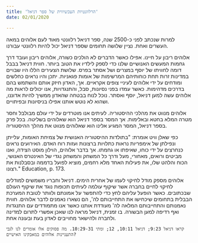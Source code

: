 ```yaml
---
title: 'הרלוונטיות העכשיווית של ספר דניאל'
date: 02/01/2020

---
```


למרות שנכתב לפני כ-2500 שנה, ספר דניאל רלוונטי מאוד לעם אלוהים במאה העשרים ואחת. נציין שלושה תחומים שספר דניאל יכול להיות רלוונטי עבורנו.

אלוהים ריבון על חיינו. אפילו כאשר הדברים לא הולכים כשורה, אלוהים ריבון ועובד דרך גחמות המעשים האנושיים שלנו כדי לספק לילדיו את הטוב ביותר. חווית דניאל בבבל דומה לחוויתו של יוסף במצרים ושל אסתר בפרס. שלושת הצעירים הללו היו שבויים במדינות זרות תחת כוחותיהם המרשימות של אומות פגאניות. יתכן והיו נראים כחלשים ומודחים על ידי אלוהים לעיניי צופים אקראיים. אך, האדון חיזק אותם והשתמש בהם בדרכים מדהימות. כאשר עמדו בפני נסיונות, סבל, והתנגדויות, אנו יכולים לראות מה אלוהים עשה למען דניאל, יוסף ואסתר. נוכל לנוח בבטחה שהאדון ממשיך להיות אדוננו, ושהוא לא נוטש אותנו אפילו בניסיונות ובפיתויים.

אלוהים מנווט את מהלכי ההיסטוריה. לעיתים אנו מוטרדים על ידי עולם מבולבל וחסר מטרה המלא בחטא ובאלימות. אך המסר בספר דניאל הוא שאלוהים בשליטה. בכל פרק בספר דניאל, המסר המגיע אלינו הוא שאלוהים מנווט את מהלך ההיסטוריה.

כפי שאלן וויט אומרת: "בתולדות ההיסטוריה האנושית של צמיחת האומות, עלייתן ונפילתן של אימפריות נראות כתלויות ברצונות ועזות רוח האדם. האירועים נראים כנחרצים על ידי כוחו, שאיפתו או גחמתו. אך בדבר אלוהים, הוילון מוסט הצידה, ואנו מביטים ורואים, מאחורי, מעל ודרך כל המשחק והמשחק נגדי של האינטרס האנושי, הכוח והלהט שלו,  את פעילות האחד מלא רחמים, מוציא לפועל בדממה ובסבלנות את רצונו."  Education, p. 173.

אלוהים מספק מודל לחיקוי לעמו של אחרית הימים. דניאל וחבריו משמשים למודלים לחיקוי לחיים בחברה אשר שיקוף עולמה לעיתים תכופות נוגד את שיקוף העולם שבכתובים. כאשר הופעל עליהם לחץ כדי להתפשר על אמונתם ולוותר לטובת המערכת הבבלית בתחומים שיכחישו את התחייבותם לה', הם נשארו נאמנים לדבר אלוהים. חווית נאמנותם והתחייבותם המלאה לה' מעודדת אותנו כאשר אנו מתמודדים עם התנגדות ואף רדיפה למען הבשורה. בו זמנית, דניאל מראה לנו שאכן אפשרי לתרום למדינה ולחברה ולהישאר מחוייבים לאדון בעת ובעונה אחת.

`קראו דניאל 9:23; דניאל 10:11, 12; ומתי 10:29-31. מה פסוקים אלו אומרים לנו לגבי התעניינות אלוהים במאבקינו האישיים?`